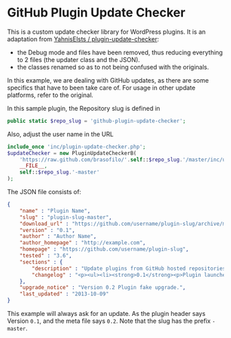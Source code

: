 GitHub Plugin Update Checker
===========================

This is a custom update checker library for WordPress plugins. 
It is an adaptation from [YahnisElsts / plugin-update-checker](https://github.com/YahnisElsts/plugin-update-checker):
 - the Debug mode and files have been removed, thus reducing everything to 2 files (the updater class and the JSON). 
 - the classes renamed so as to not being confused with the originals.

In this example, we are dealing with GitHub updates, as there are some specifics that have to been take care of. 
For usage in other update platforms, refer to the original.

In this sample plugin, the Repository slug is defined in

```php
public static $repo_slug = 'github-plugin-update-checker';
```

Also, adjust the user name in the URL

```php
include_once 'inc/plugin-update-checker.php';
$updateChecker = new PluginUpdateCheckerB(
    'https://raw.github.com/brasofilo/'.self::$repo_slug.'/master/inc/update.json', 
    __FILE__, 
    self::$repo_slug.'-master'
);
```

The JSON file consists of:

```json
{
    "name" : "Plugin Name",
    "slug" : "plugin-slug-master",
    "download_url" : "https://github.com/username/plugin-slug/archive/master.zip",
    "version" : "0.1",
    "author" : "Author Name",
    "author_homepage" : "http://example.com",
    "homepage" : "https://github.com/username/plugin-slug",
    "tested" : "3.6",
    "sections" : {
        "description" : "Update plugins from GitHub hosted repositories.",
        "changelog" : "<p><ul><li><strong>0.1</strong><p>Plugin launched.</p></li></ul>"
    },
    "upgrade_notice" : "Version 0.2 Plugin fake upgrade.",
    "last_updated" : "2013-10-09"
}
```

This example will always ask for an update. As the plugin header says Version `0.1`, 
and the meta file says `0.2`. Note that the slug has the prefix `-master`.

